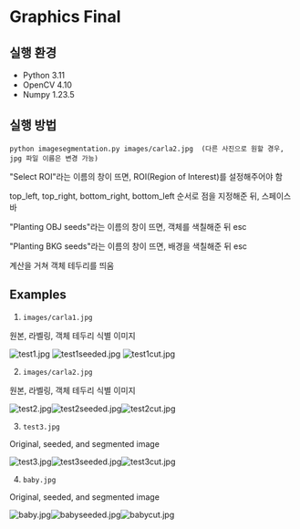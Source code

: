 # Graphics Final

## 실행 환경

- Python 3.11
- OpenCV 4.10
- Numpy 1.23.5

## 실행 방법
``` 
python imagesegmentation.py images/carla2.jpg  (다른 사진으로 원할 경우, jpg 파일 이름은 변경 가능)
```

"Select ROI"라는 이름의 창이 뜨면, ROI(Region of Interest)를 설정해주어야 함

top_left, top_right, bottom_right, bottom_left 순서로 점을 지정해준 뒤, 스페이스바

"Planting OBJ seeds"라는 이름의 창이 뜨면, 객체를 색칠해준 뒤 esc

"Planting BKG seeds"라는 이름의 창이 뜨면, 배경을 색칠해준 뒤 esc

계산을 거쳐 객체 테두리를 띄움

## Examples

1. `images/carla1.jpg` 

원본, 라벨링, 객체 테두리 식별 이미지

![test1.jpg](images/test1.jpg) ![test1seeded.jpg](images/test1seeded.jpg) ![test1cut.jpg](images/test1cut.jpg)

2. `images/carla2.jpg`

원본, 라벨링, 객체 테두리 식별 이미지

![test2.jpg](images/test2.jpg)![test2seeded.jpg](images/test2seeded.jpg)![test2cut.jpg](images/test2cut.jpg)

3. `test3.jpg`

Original, seeded, and segmented image

![test3.jpg](images/test3.jpg)![test3seeded.jpg](images/test3seeded.jpg)![test3cut.jpg](images/test3cut.jpg)


4. `baby.jpg`

Original, seeded, and segmented image

![baby.jpg](images/baby.jpg)![babyseeded.jpg](images/babyseeded.jpg)![babycut.jpg](images/babycut.jpg)



